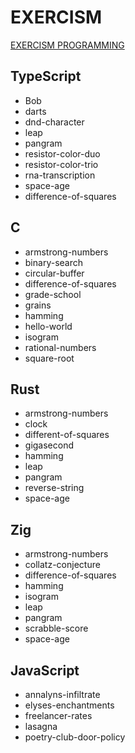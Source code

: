 # EXERCISM

[EXERCISM PROGRAMMING](https://exercism.org/)

## TypeScript

- Bob
- darts
- dnd-character
- leap
- pangram
- resistor-color-duo
- resistor-color-trio
- rna-transcription
- space-age
- difference-of-squares

## C

- armstrong-numbers
- binary-search
- circular-buffer
- difference-of-squares
- grade-school
- grains
- hamming
- hello-world
- isogram
- rational-numbers
- square-root

## Rust

- armstrong-numbers
- clock
- different-of-squares
- gigasecond
- hamming
- leap
- pangram
- reverse-string
- space-age

## Zig

- armstrong-numbers
- collatz-conjecture
- difference-of-squares
- hamming
- isogram
- leap
- pangram
- scrabble-score
- space-age

## JavaScript

- annalyns-infiltrate
- elyses-enchantments
- freelancer-rates
- lasagna
- poetry-club-door-policy
